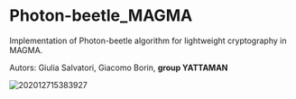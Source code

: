# Photon-beetle_MAGMA
 Implementation of Photon-beetle algorithm for lightweight cryptography in MAGMA. 
 
 Autors:
 Giulia Salvatori,
 Giacomo Borin,
 **group YATTAMAN**

![202012715383927](https://user-images.githubusercontent.com/64214430/145833648-d91dc4fa-9f7d-4c37-8135-b99c2e2ad68a.jpg)
